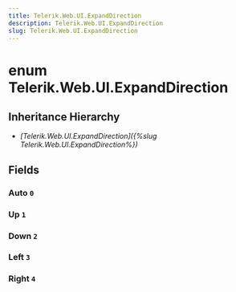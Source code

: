 ```yaml
---
title: Telerik.Web.UI.ExpandDirection
description: Telerik.Web.UI.ExpandDirection
slug: Telerik.Web.UI.ExpandDirection
---
```


# enum Telerik.Web.UI.ExpandDirection

## Inheritance Hierarchy

* *[Telerik.Web.UI.ExpandDirection]({%slug Telerik.Web.UI.ExpandDirection%})*

## Fields

### Auto `0`

### Up `1`

### Down `2`

### Left `3`

### Right `4`


